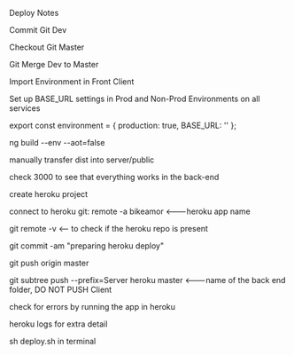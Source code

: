 Deploy Notes

Commit Git Dev

Checkout Git Master

Git Merge Dev to Master

Import Environment in Front Client

Set up BASE_URL settings in Prod and Non-Prod Environments on all services

export const environment = {
  production: true,
  BASE_URL: ''
};

ng build --env --aot=false

manually transfer dist into server/public

check 3000 to see that everything works in the back-end

create heroku project

connect to heroku git: remote  -a bikeamor  <---heroku app name

git remote -v  <-- to check if the heroku repo is present

git commit -am "preparing heroku deploy"

git push origin master

git subtree push --prefix=Server heroku master <---name of the back end folder, DO NOT PUSH Client

check for errors by running the app in heroku

heroku logs for extra detail






sh deploy.sh in terminal
